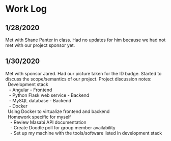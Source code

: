 # Work Log
## 1/28/2020
Met with Shane Panter in class. Had no updates for him because we had not met with our project sponsor yet.

## 1/30/2020
Met with sponsor Jared. Had our picture taken for the ID badge. Started to discuss the scope/semantics of our project.
Project discussion notes:  
&nbsp;&nbsp;Development stack  
&nbsp;&nbsp;&nbsp;- Angular - Frontend  
&nbsp;&nbsp;&nbsp;- Python Flask web service - Backend  
&nbsp;&nbsp;&nbsp;- MySQL database - Backend  
&nbsp;&nbsp;&nbsp;- Docker  
&nbsp;&nbsp;Using Docker to virtualize frontend and backend  
&nbsp;&nbsp;Homework specific for myself  
&nbsp;&nbsp;&nbsp;&nbsp;- Review Masabi API documentation  
&nbsp;&nbsp;&nbsp;&nbsp;- Create Doodle poll for group member availability  
&nbsp;&nbsp;&nbsp;&nbsp;- Set up my machine with the tools/software listed in development stack
